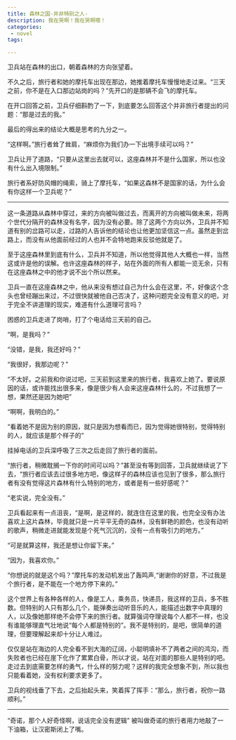 ```yaml
---
title: 森林之国-并非特别之人-
description: 我在哭啊！我在哭啊喂！
categories:
 - novel
tags:

---
```


卫兵站在森林的出口，朝着森林的方向张望着。

不久之后，旅行者和她的摩托车出现在那边，她推着摩托车慢慢地走过来。“三天之前，你不是在入口那边站岗的吗？”先开口的是那辆不会飞的摩托车。

<!-- more -->
	
在开口回答之前，卫兵仔细斟酌了一下，到底要怎么回答这个并非旅行者提出的问题：“那是过去的我。”

最后的得出来的结论大概是思考的九分之一。

“这样啊。”旅行者耸了耸肩，“麻烦你为我们办一下出境手续可以吗？”

卫兵让开了道路，“只要从这里出去就可以，这座森林并不是什么国家，所以也没有什么出入境限制。”

旅行者系好防风帽的绳索，骑上了摩托车，“如果这森林不是国家的话，为什么会有你这样一个卫兵呢？”

---

这一条道路从森林中穿过，来的方向被叫做过去，而离开的方向被叫做未来，将两个世代分隔开的森林没有名字，因为没有必要。除了这两个方向以外，卫兵并不知道有别的岔路可以走，过路的人告诉他的结论也让他更加坚信这一点。虽然走到岔路上，而没有从他面前经过的人也并不会特地跑来反驳他就是了。

至于这座森林里到底有什么，卫兵并不知道，所以他觉得其他人大概也一样，当然这或许是他的误解。也许这座森林的样子，站在外面的所有人都能一览无余，只有在这座森林之中的他才说不出个所以然来。

卫兵一直在这座森林之中，他从来没有想过自己为什么会在这里，不，好像这个念头也曾经蹦出来过，不过很快就被他自己否决了，这种问题完全没有意义的吧，对于完全不讲道理的现实，难道有什么道理可言吗？

困惑的卫兵走进了岗哨，打了个电话给三天前的自己。

“啊，是我吗？”

“没错，是我，我还好吗？”

“我很好，我那边呢？”

“不太好。之前我和你说过吧，三天前到这里来的旅行者，我喜欢上她了。要说原因的话，或许能找出很多来，像是很少有人会来这座森林什么的，不过我想了一想，果然还是因为她吧”

“啊啊，我明白的。”

“看着她不是因为别的原因，就只是因为想看而已，因为觉得她很特别，觉得特别的人，就应该是那个样子的”

挂掉电话的卫兵深呼吸了三次之后走回了旅行者的面前。

“旅行者，稍微耽搁一下你的时间可以吗？”甚至没有等到回答，卫兵就继续说了下去，“旅行者应该去过很多地方吧，像这样子的森林应该也见到了很多，那么旅行者有没有觉得这片森林有什么特别的地方，或者是有一些好感呢？”

“老实说，完全没有。”

卫兵看起来有一点沮丧，“是啊，是这样的，就连住在这里的我，也完全没有办法喜欢上这片森林，毕竟就只是一片平平无奇的森林，没有鲜艳的颜色，也没有动听的歌声，稍微走进就能发现是个死气沉沉的，没有一点有吸引力的地方。”

“可是就算这样，我还是想让你留下来。”

“因为，我喜欢你。”

“你想说的就是这个吗？”摩托车的发动机发出了轰鸣声,“谢谢你的好意，不过我是个旅行者，是不能在一个地方停下来的。”

这个世界上有各种各样的人，像是工人，乘务员，快递员，我这样的卫兵，多不胜数。但特别的人只有那么几个，能弹奏出动听音乐的人，能描述出数字中真理的人，以及像她那样绝不会停下来的旅行者。就算强词夺理说每个人都不一样，也没有谁能够理直气壮地说“每个人都是特别的”。我不是特别的，是吧，很简单的道理，但要理解起来却十分让人难过。

仅仅是站在海边的人完全看不到大海的辽阔，小聪明填补不了两者之间的鸿沟，而失败者也已经在崖下化作了累累白骨，所以才说，站在对面的那些人是特别的吧。走过去到底需要怎样的勇气，什么样的努力呢？这样的我完全想象不到，所以我也只能看着她，没有权利要求更多了。

卫兵的视线垂了下去，之后抬起头来，笑着挥了挥手：“那么，旅行者，祝你一路顺利。”

---

“奇诺，那个人好奇怪啊，说话完全没有逻辑”
被叫做奇诺的旅行者用力地敲了一下油箱，让汉密斯闭上了嘴。
